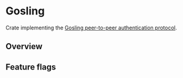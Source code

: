 # Gosling

Crate implementing the [Gosling peer-to-peer authentication protocol](https://gosling.technology).

## Overview

## Feature flags
